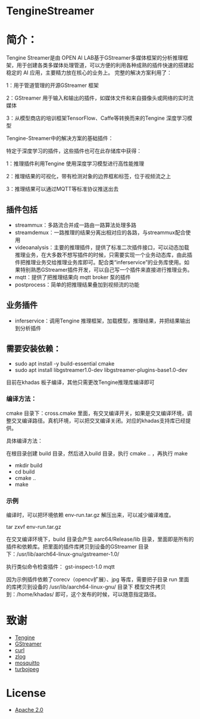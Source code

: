 # TengineStreamer
# 简介：
Tengine Streamer是由 OPEN AI LAB基于GStreamer多媒体框架的分析推理框架，用于创建各类多媒体处理管道，可以方便的利用各种成熟的插件快速的搭建起稳定的 AI 应用，主要精力放在核心的业务上。
完整的解决方案利用了：

1：用于管道管理的开源GStreamer 框架

2：GStreamer 用于输入和输出的插件，如媒体文件和来自摄像头或网络的实时流媒体

3：从模型商店的培训框架TensorFlow、Caffe等转换而来的Tengine 深度学习模型

Tengine-Streamer中的解决方案的基础插件：

特定于深度学习的插件，这些插件也可在此存储库中获得：

1：推理插件利用Tengine 使用深度学习模型进行高性能推理

2：推理结果的可视化，带有检测对象的边界框和标签，位于视频流之上

3：推理结果可以通过MQTT等标准协议推送出去

## 插件包括
- streammux：多路流合并成一路由一路算法处理多路
- streamdemux：一路推理的结果分离出相对应的各路，与streammux配合使用
- videoanalysis：主要的推理插件，提供了标准二次插件接口，可以动态加载推理业务，在大多数不想写插件的时候，只需要实现一个业务动态库，由此插件把推理业务交给推理业务库即可。配合类“inferservice”的业务库使用。如果特别熟悉GStreamer插件开发，可以自己写一个插件来直接进行推理业务。
- mqtt：提供了把推理结果向 mqtt broker 泵的插件
- postprocess：简单的把推理结果叠加到视频流的功能
## 业务插件
- inferservice：调用Tengine 推理框架，加载模型，推理结果，并把结果输出到分析插件
## 需要安装依赖：
- sudo apt install -y build-essential cmake
- sudo apt install libgstreamer1.0-dev libgstreamer-plugins-base1.0-dev

目前在khadas 板子编译，其他只需更改Tengine推理库编译即可
### 编译方法：
cmake 目录下：cross.cmake 里面，有交叉编译开关，如果是交叉编译环境，调整交叉编译路径。真机环境，可以把交叉编译关闭。对应的khadas支持库已经提供。

具体编译方法：

在根目录创建 build 目录，然后进入build 目录，执行 cmake .. ，再执行 make
- mkdir build
- cd build
- cmake ..
- make
### 示例
编译时，可以把环境依赖 env-run.tar.gz 解压出来，可以减少编译难度。

tar zxvf env-run.tar.gz 

在交叉编译环境下，build 目录会产生 aarc64/Release/lib 目录，里面即是所有的插件和依赖库。把里面的插件库拷贝到设备的GStreamer 目录下：/usr/lib/aarch64-linux-gnu/gstreamer-1.0/

执行类似命令检查插件：
gst-inspect-1.0 mqtt

因为示例插件依赖了corecv（opencv扩展）、jpg 等库，需要把子目录 run 里面的库拷贝到设备的 /usr/lib/aarch64-linux-gnu/ 目录下
模型文件拷贝到：/home/khadas/ 即可，这个发布的时候，可以随意指定路径。

# 致谢
- [Tengine](https://github.com/OAID/Tengine)
- [GStreamer](https://gstreamer.freedesktop.org/src/)
- [curl](https://github.com/curl/curl.git)
- [zlog](https://github.com/lisongmin/zlog)
- [mosquitto](https://github.com/eclipse/mosquitto)
- [turbojpeg](https://github.com/libjpeg-turbo/libjpeg-turbo)
# License
- [Apache 2.0](https://github.com/OAID/Tengine/blob/tengine-lite/LICENSE)
